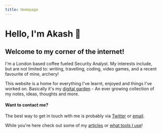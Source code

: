 ```yaml
---
title: Homepage
---
```


# Hello, I'm Akash 👋

## Welcome to my corner of the internet!

I'm a London based coffee fueled Security Analyst. My interests include, but are not limited to: writing, travelling, coding, video games, and a recent favourite of mine, archery!

This website is a home for everything I've learnt, enjoyed and things I've worked on. Basically it's my [digital garden](https://maggieappleton.com/garden-history) - An ever growing collection of my notes, ideas, thoughts and more.

#### Want to contact me?

The best way to get in touch with me is probably via [Twitter](https://twitter.com/akashgoswami_) or [email](mailto:akash@akashgoswami.com).

While you're here check out some of my [articles](/articles) or [what tools I use](/tools)!